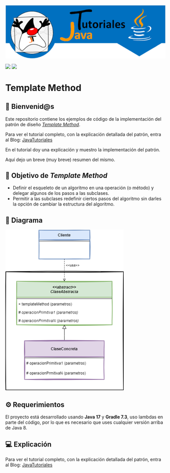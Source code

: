 ![JavaTutoriales](assets/LogoGit.png)

![](https://img.shields.io/badge/JT-Published-blue)
![](https://img.shields.io/badge/JT-Design%20Patterns-orange)

# Template Method

## 👋 Bienvenid@s

Este repositorio contiene los ejemplos de código de la implementación del patrón de diseño [*Template Method*](https://www.javatutoriales.com/2022/01/patron-de-diseno-template-method.html).

Para ver el tutorial completo, con la explicación detallada del patrón, entra al Blog:
[JavaTutoriales](https://www.javatutoriales.com/2022/01/patron-de-diseno-template-method.html)

En el tutorial doy una explicación y muestro la implementación del patrón.

Aquí dejo un breve (muy breve) resumen del mismo.

## 🎯 Objetivo de *Template Method*

- Definir el esqueleto de un algoritmo en una operación (o método) y delegar algunos de los pasos a las subclases.
- Permitir a las subclases redefinir ciertos pasos del algoritmo sin darles la opción de cambiar la estructura del algoritmo.



## 📑 Diagrama

![Abstract](assets/TemplateMethod.png)

## ⚙️ Requerimientos
El proyecto está desarrollado usando **Java 17** y **Gradle 7.3**, uso lambdas en parte del código, por lo que es necesario que uses cualquier versión arriba de Java 8.

## 💻 Explicación
Para ver el tutorial completo, con la explicación detallada del patrón, entra al Blog:
[JavaTutoriales](https://www.javatutoriales.com/2022/01/patron-de-diseno-template-method.html)